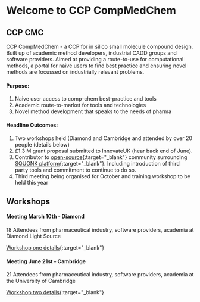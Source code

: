 # Welcome to CCP CompMedChem

## CCP CMC
CCP CompMedChem - a CCP for in silico small molecule compound design. Built up of academic method developers, industrial CADD groups and software providers. Aimed at providing a route-to-use for computational methods, a portal for naive users to find best practice and ensuring novel methods are focussed on industrially relevant problems.

#### Purpose:
1. Naive user access to comp-chem best-practice and tools
2. Academic route-to-market for tools and technologies
3. Novel method development that speaks to the needs of pharma


#### Headline Outcomes:
1. Two workshops held (Diamond and Cambridge and attended by over 20 people (details below)
2. £1.3 M grant proposal submitted to InnovateUK (hear back end of June).
3. Contributor to [open-source](https://github.com/InformaticsMatters/squonk){:target="_blank"} community surrounding [SQUONK platform](https://squonk.it/){:target="_blank"}. Including introduction of third party tools and commitment to continue to do so.
4. Third meeting being organised for October and training workshop to be held this year

## Workshops

#### Meeting March 10th - Diamond

18 Attendees from pharmaceutical industry, software providers, academia at Diamond Light Source

[Workshop one details](https://github.com/ccp-cmc/workshop-1){:target="_blank"}

#### Meeting June 21st  - Cambridge
21 Attendees from pharmaceutical industry, software providers, academia at the University of Cambridge

[Workshop two details](https://github.com/ccp-cmc/workshop-2){:target="_blank"}

